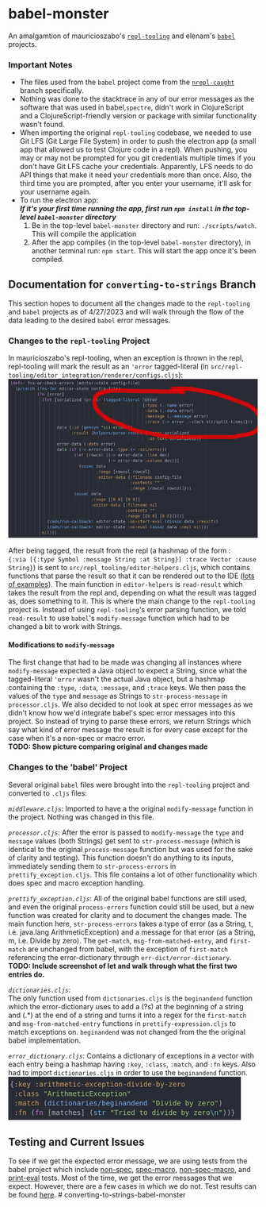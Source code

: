# babel-monster
An amalgamtion of mauricioszabo's [`repl-tooling`](https://github.com/mauricioszabo/repl-tooling) and elenam's [`babel`](https://github.com/Clojure-Intro-Course/babel) projects.

### Important Notes
- The files used from the `babel` project come from the [`nrepl-caught`](https://github.com/Clojure-Intro-Course/babel/tree/nrepl-caught) branch specifically.
- Nothing was done to the stacktrace in any of our error messages as the software that was used in babel,`spectre`, didn't work in ClojureScript and a ClojureScript-friendly version or package with similar functionality wasn't found.  
- When importing the original `repl-tooling` codebase, we needed to use Git LFS (Git Large File System) in order to push the electron app (a small app that allowed us to test Clojure code in a repl).  When pushing, you may or may not be prompted for you git credentials multiple times if you don't have Git LFS cache your credentials.  Apparently, LFS needs to do API things that make it need your credentials more than once.  Also, the third time you are prompted, after you enter your username, it'll ask for your username again.
- To run the electron app:  
    ***If it's your first time running the app, first run `npm install` in the top-level `babel-monster` directory***  
    1. Be in the top-level `babel-monster` directory and run: `./scripts/watch`. This will compile the application
    2.  After the app compiles (in the top-level `babel-monster` directory), in another terminal run: `npm start`.  This will start the app once it's been compiled.

## Documentation for `converting-to-strings` Branch
This section hopes to document all the changes made to the `repl-tooling` and `babel` projects as of 4/27/2023 and will walk through the flow of the data leading to the desired `babel` error messages.

### Changes to the `repl-tooling` Project
In mauricioszabo's repl-tooling, when an exception is thrown in the repl, repl-tooling will mark the result as an `'error` tagged-literal (in `src/repl-tooling/editor_integration/renderer/configs.cljs`):
![](images/configs-tag-literal.png)


After being tagged, the result from the repl (a hashmap of the form :  
`{:via [{:type Symbol :message String :at String}] :trace Vector :cause String}`) is sent to `src/repl_tooling/editor-helpers.cljs`, which contains functions that parse the result so that it can be rendered out to the IDE ([lots of examples](https://docs.google.com/document/d/1kGttUJ78a1zI1wHn8tBW131tlv7BMc_VhuXK2UfdDgs/edit?usp=sharing)).  The main function in `editor-helpers` is `read-result` which takes the result from the repl and, depending on what the result was tagged as, does something to it.  This is where the main change to the `repl-tooling` project is.  Instead of using `repl-tooling`'s error parsing function, we told `read-result` to use `babel`'s `modify-message` function which had to be changed a bit to work with Strings.

#### Modifications to `modify-message`
The first change that had to be made was changing all instances where `modify-message` expected a Java object to expect a String, since what the tagged-literal `'error` wasn't the actual Java object, but a hashmap containing the `:type`, `:data`, `:message`, and `:trace` keys.  We then pass the values of the `type` and  `message` as Strings to `str-process-message` in `processor.cljs`. We also decided to not look at spec error messages as we didn't know how we'd integrate babel's spec error messages into this project.  So instead of trying to parse these errors, we return Strings which say what kind of error message the result is for every case except for the case when it's a non-spec or macro error.  
**TODO: Show picture comparing original and changes made**

### Changes to the 'babel' Project
Several original `babel` files were brought into the `repl-tooling` project and
converted to `.cljs` files:  

*`middleware.cljs`*:
Imported to have a the original `modify-message` function in the project.  Nothing was changed in this file.

*`processor.cljs`*:
After the error is passed to `modify-message` the `type` and `message` values (both Strings) get sent to `str-process-message` (which is identical to the original `process-message` function but was used for the sake of clarity and testing).  This function doesn't do anything to its inputs, immediately sending them to `str-process-errors` in `prettify_exception.cljs`. This file contains a lot of other functionality which does spec and macro exception handling.

*`prettify_exception.cljs`*:
All of the original babel functions are still used, and even the original `process-errors` function could still be used, but a new function was created for clarity and to document the changes made. The main function here, `str-process-errors` takes a type of error (as a String, t, i.e. java.lang ArithmeticException) and a message for that error (as a String, m, i.e. Divide by zero).  The `get-match`, `msg-from-matched-entry`, and `first-match` are unchanged from babel, with the exception of `first-match` referencing the error-dictionary through `err-dict/error-dictionary`.  
**TODO: Include screenshot of let and walk through what the first two entries do.**

*`dictionaries.cljs`*:  
The only function used from `dictionaries.cljs` is the `beginandend` function which the error-dictionary uses to add a (?s) at the beginning of a string and (.*) at the end of a string and turns it into a regex for the `first-match` and `msg-from-matched-entry` functions in `prettify-expression.cljs` to match exceptions on.  `beginandend` was not changed from the the original babel implementation.

*`error_dictionary.cljs`*:
Contains a dictionary of exceptions in a vector with each entry being a hashmap having `:key`, `:class`, `:match`, and `:fn` keys.  Also had to import `dictionaries.cljs` in order to use the `beginandend` function.  
![](images/error-dict-entry.png)

## Testing and Current Issues
To see if we get the expected error message, we are using tests from the babel project which include [non-spec](https://github.com/Clojure-Intro-Course/babel/blob/nrepl-caught/test/babel/non_spec_test.clj), [spec-macro](https://github.com/Clojure-Intro-Course/babel/blob/nrepl-caught/test/babel/spec_macro_test.clj), [non-spec-macro](https://github.com/Clojure-Intro-Course/babel/blob/nrepl-caught/test/babel/non_spec_macro_test.clj), and [print-eval](https://github.com/Clojure-Intro-Course/babel/blob/nrepl-caught/test/babel/test_print_eval.clj) tests.  Most of the time, we get the error messages that we expect.  However, there are a few cases in which we do not.  Test results can be found [here](https://docs.google.com/document/d/128G9bLfj3Tt8eIkWO3bYJivUnr812EnJKR1Gx5dEv8g/edit?usp=sharing).
#   c o n v e r t i n g - t o - s t r i n g s - b a b e l - m o n s t e r 
 
 
